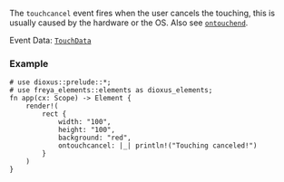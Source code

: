 The `touchcancel` event fires when the user cancels the touching, this is usually caused by the hardware or the OS.
Also see [`ontouchend`](crate::elements::ontouchend).

Event Data: [`TouchData`](crate::events::TouchData)

### Example

```rust, no_run
# use dioxus::prelude::*;
# use freya_elements::elements as dioxus_elements;
fn app(cx: Scope) -> Element {
    render!(
        rect {
            width: "100",
            height: "100",
            background: "red",
            ontouchcancel: |_| println!("Touching canceled!")
        }
    )
}
```